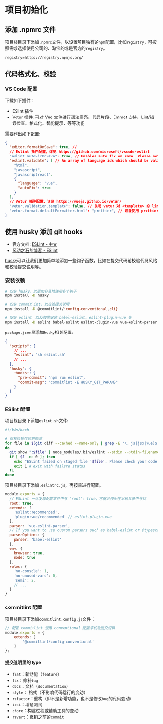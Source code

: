 # 项目初始化

## 添加 .npmrc 文件

项目根目录下添加`.npmrc`文件，以设置项目独有的`npm`配置，比如`registry`，可按照需求选择使用公司的、淘宝的或是官方的`registry`。

```txt
registry=https://registry.npmjs.org/
```

## 代码格式化、校验

### VS Code 配置

下载如下插件：

- ESlint 插件
- Vetur 插件: 可对 Vue 文件进行语法高亮、代码片段、Emmet 支持、Lint/错误检查、格式化、智能提示、等等功能

需要作出如下配置:

```json
{
  "editor.formatOnSave": true, //
  // Eslint 插件配置，详见 https://github.com/microsoft/vscode-eslint
  "eslint.autoFixOnSave": true, // Enables auto fix on save. Please note auto fix on save is only available if VS Code's files.autoSave is either off, onFocusChange or onWindowChange. It will not work with afterDelay.
  "eslint.validate": [ // An array of language ids which should be validated by ESLint，详见
    "html",
    "javascript",
    "javascriptreact",
    {
      "language": "vue",
      "autoFix": true
    }
  ],
  // Vetur 插件配置，详见 https://vuejs.github.io/vetur/
  "vetur.validation.template": false, // 关闭 vetur 对 <template> 的 lint 校验，交给 ESlint 来做校验，详见 https://vuejs.github.io/vetur/linting-error.html#linting-for-template
  "vetur.format.defaultFormatter.html": "prettier", // 设置使用 prettier 来对 <template> 做格式化，详见 https://vuejs.github.io/vetur/formatting.html#formatters
}
```

## 使用 husky 添加 git hooks

- 官方文档: [ESLint - 中文](https://cn.eslint.org/)
- [风动之石的博客 - ESlint](../tools/eslint.md)

[husky](https://github.com/typicode/husky)可以让我们更加简单地添加一些钩子函数，比如在提交代码前校验代码风格和校验提交说明等。

### 安装依赖

```sh
# 安装 husky，以更加容易地使用各个钩子
npm install -D husky

# 安装 commitlint，以校验提交说明
npm install -D @commitlint/{config-conventional,cli}

# 安装 eslint，以及按需安装 babel-eslint、eslint-plugin-vue 等
npm install -D eslint babel-eslint eslint-plugin-vue vue-eslint-parser
```

`package.json`里添加`husky`相关配置:

```json
{
  "scripts": {
    // ...
    "eslint": "sh eslint.sh"
    // ...
  },
  "husky": {
    "hooks": {
      "pre-commit": "npm run eslint",
      "commit-msg": "commitlint -E HUSKY_GIT_PARAMS"
    }
  }
}
```

### ESlint 配置

项目根目录下添加`eslint.sh`文件:

```sh
#!/bin/bash

# 仅校验暂存区的修改
for file in $(git diff --cached --name-only | grep -E '\.(js|jsx|vue)$')
do
  git show ":$file" | node_modules/.bin/eslint --stdin --stdin-filename "$file" # we only want to lint the staged changes, not any un-staged changes
  if [ $? -ne 0 ]; then
    echo "ESLint failed on staged file '$file'. Please check your code and try again. You can run ESLint manually via npm run eslint."
    exit 1 # exit with failure status
  fi
done
```

项目根目录下添加`.eslintrc.js`，再按需进行配置。

```js
module.exports = {
  // ESLint 一旦发现配置文件中有 "root": true，它就会停止在父级目录中寻找
  root: true,
  extends: [
    'eslint:recommended',
    'plugin:vue/recommended' // eslint-plugin-vue
  ],
  parser: 'vue-eslint-parser',
  // If you want to use custom parsers such as babel-eslint or @typescript-eslint/parser, you have to use parserOptions.parser option instead of parser option. Because the eslint-plugin-vue plugin requires vue-eslint-parser to parse .vue files, so the eslint-plugin-vue plugin doesn't work if you overwrote parser option.
  parserOptions: {
    parser: 'babel-eslint'
  },
  env: {
    browser: true,
    node: true
  },
  rules: {
    'no-console': 1,
    'no-unused-vars': 0,
    'semi': 2,
    // ...
  }
}
```

### commitlint 配置

项目根目录下添加`commitlint.config.js`文件：

```js
// 配置 commitlint 使用 conventional 配置来校验提交说明
module.exports = {
    extends: [
        '@commitlint/config-conventional'
    ]
};
```

#### 提交说明里的 type

- `feat`：新功能（`feature`）
- `fix`：修补`bug`
- `docs`：文档（`documentation`）
- `style`： 格式（不影响代码运行的变动）
- `refactor`：重构（即不是新增功能，也不是修改`bug`的代码变动）
- `test`：增加测试
- `chore`：构建过程或辅助工具的变动
- `revert`：撤销之前的`commit`
